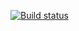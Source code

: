 [![Build status](https://ci.appveyor.com/api/projects/status/lcq6yyoi9ev7f7ke?svg=true)](https://ci.appveyor.com/project/Sormat59/dz-java-3-4-selenit)